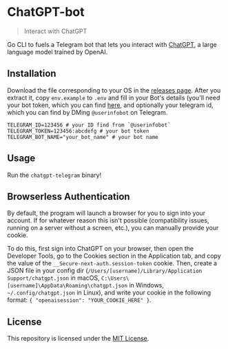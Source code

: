 # ChatGPT-bot

> Interact with ChatGPT

Go CLI to fuels a Telegram bot that lets you interact with [ChatGPT](https://openai.com/blog/chatgpt/), a large language model trained by OpenAI.

## Installation

Download the file corresponding to your OS in the [releases page](https://github.com/m1guelpf/chatgpt-telegram/releases/latest). After you extract it, copy `env.example` to `.env` and fill in your Bot's details (you'll need your bot token, which you can find [here](https://core.telegram.org/bots/tutorial#obtain-your-bot-token), and optionally your telegram id, which you can find by DMing `@userinfobot` on Telegram.

```
TELEGRAM_ID=123456 # your ID find from `@userinfobot`
TELEGRAM_TOKEN=123456:abcdefg # your bot token
TELEGRAM_BOT_NAME="your_bot_name" # your bot name
```

## Usage

Run the `chatgpt-telegram` binary!

## Browserless Authentication

By default, the program will launch a browser for you to sign into your account. If for whatever reason this isn't possible (compatibility issues, running on a server without a screen, etc.), you can manually provide your cookie.

To do this, first sign into ChatGPT on your browser, then open the Developer Tools, go to the Cookies section in the Application tab, and copy the value of the `__Secure-next-auth.session-token` cookie. Then, create a JSON file in your config dir (`/Users/[username]/Library/Application Support/chatgpt.json` in macOS, `C:\Users\[username]\AppData\Roaming\chatgpt.json` in Windows, `~/.config/chatgpt.json` in Linux), and write your cookie in the following format: `{ "openaisession": "YOUR_COOKIE_HERE" }`.

## License

This repository is licensed under the [MIT License](LICENSE).
